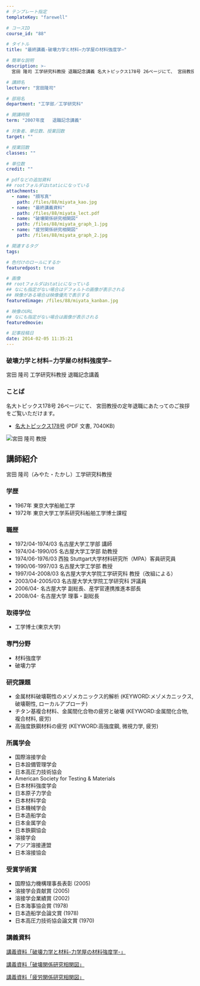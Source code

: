 ```yaml
---
# テンプレート指定
templateKey: "farewell"

# コースID
course_id: "88"

# タイトル
title: "最終講義-破壊力学と材料−力学屋の材料強度学−"

# 簡単な説明
description: >-
  宮田 隆司 工学研究科教授 退職記念講義 名大トピックス178号 26ページにて、 宮田教授の定年退職にあたってのご挨拶をご覧いただけます。   *...

# 講師名
lecturer: "宮田隆司"

# 部局名
department: "工学部／工学研究科"

# 開講時限
term: "2007年度	退職記念講義"

# 対象者、単位数、授業回数
target: ""

# 授業回数
classes: ""

# 単位数
credit: ""

# pdfなどの追加資料
## rootフォルダはstaticになっている
attachments: 
  - name: "顔写真" 
    path: /files/88/miyata_kao.jpg
  - name: "最終講義資料" 
    path: /files/88/miyata_lect.pdf
  - name: "破壊関係研究相関図" 
    path: /files/88/miyata_graph_1.jpg
  - name: "疲労関係研究相関図" 
    path: /files/88/miyata_graph_2.jpg

# 関連するタグ
tags:

# 色付けのロールにするか
featuredpost: true

# 画像
## rootフォルダはstaticになっている
## なにも指定がない場合はデフォルトの画像が表示される
## 映像がある場合は映像優先で表示する
featuredimage: /files/88/miyata_kanban.jpg

# 映像のURL
## なにも指定がない場合は画像が表示される
featuredmovie: 

# 記事投稿日
date: 2014-02-05 11:35:21
---
```


### 破壊力学と材料−力学屋の材料強度学−

宮田 隆司 工学研究科教授 退職記念講義

### ことば

名大トピックス178号 26ページにて、 宮田教授の定年退職にあたってのご挨拶をご覧いただけます。

* <a href="http://www.nagoya-u.ac.jp/about-nu/public-relations/publication/upload_images/no178.pdf" target="_blank">名大トピックス178号</a> (PDF 文書, 7040KB)


![宮田 隆司 教授](/files/88/miyata_kao.jpg) 
## 講師紹介

宮田 隆司（みやた・たかし）工学研究科教授

### 学歴

* 1967年  東京大学船舶工学
* 1972年  東京大学工学系研究科船舶工学博士課程

### 職歴

* 1972/04-1974/03 名古屋大学工学部 講師
* 1974/04-1990/05 名古屋大学工学部 助教授
* 1974/06-1976/03 西独 Stuttgart大学材料研究所（MPA）客員研究員
* 1990/06-1997/03 名古屋大学工学部 教授
* 1997/04-2008/03 名古屋大学大学院工学研究科 教授（改組による）
* 2003/04-2005/03 名古屋大学大学院工学研究科 評議員
* 2006/04- 名古屋大学 副総長、産学官連携推進本部長
* 2008/04- 名古屋大学 理事・副総長

### 取得学位

* 工学博士(東京大学)

### 専門分野

* 材料強度学
* 破壊力学

### 研究課題

* 金属材料破壊靭性のメゾメカニックス的解析 (KEYWORD:メゾメカニックス, 破壊靭性, ローカルアプローチ)
* チタン基複合材料、金属間化合物の疲労と破壊 (KEYWORD:金属間化合物, 複合材料, 疲労)
* 高強度鉄鋼材料の疲労 (KEYWORD:高強度鋼, 微視力学, 疲労)

### 所属学会

* 国際溶接学会
* 日本設備管理学会
* 日本高圧力技術協会
* American Society for Testing & Materials
* 日本材料強度学会
* 日本原子力学会
* 日本材料学会
* 日本機械学会
* 日本造船学会
* 日本金属学会
* 日本鉄鋼協会
* 溶接学会
* アジア溶接連盟
* 日本溶接協会

### 受賞学術賞

* 国際協力機構理事長表彰 (2005)
* 溶接学会貢献賞 (2005)
* 溶接学会業績賞 (2002)
* 日本海事協会賞 (1978)
* 日本造船学会論文賞 (1978)
* 日本高圧力技術協会論文賞 (1970)


### 講義資料

[講義資料「破壊力学と材料-力学屋の材料強度学-」](/files/88/miyata_lect.pdf) 

[講義資料「破壊関係研究相関図」](/files/88/miyata_graph_1.jpg) 

[講義資料「疲労関係研究相関図」](/files/88/miyata_graph_2.jpg) 
